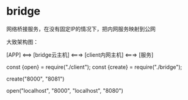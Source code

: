 # bridge
网络桥接服务，在没有固定IP的情况下，把内网服务映射到公网


大致架构图：

[APP] <==> [bridge云主机] <===> [client内网主机] <===> [服务]


const {open} = require("./client");
const {create} = require("./bridge");

create("8000", "8081")

open("localhost", "8000", "localhost", "8080")


